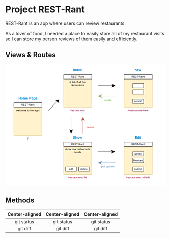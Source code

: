 # Project REST-Rant

REST-Rant is an app where users can review restaurants.

As a lover of food, I needed a place to easily store all of my restaurant visits so I can store my person reviews of them easily and efficiently.

## Views & Routes

![alt text](./assets/routes/routes.PNG)

## Methods

| Center-aligned |  Center-aligned |    Center-aligned |
|     :---:      |      :---:      |        :---:      |
| git status     |  git status     |    git status     |
| git diff       |  git diff       |    git diff       |
